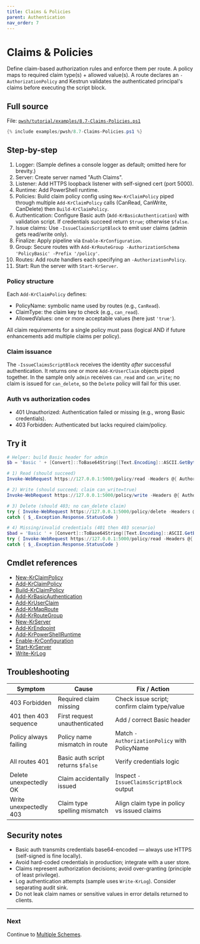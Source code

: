 ```yaml
---
title: Claims & Policies
parent: Authentication
nav_order: 7
---
```


# Claims & Policies

Define claim-based authorization rules and enforce them per route. A policy maps to
required claim type(s) + allowed value(s). A route declares an `-AuthorizationPolicy`
and Kestrun validates the authenticated principal's claims before executing the
script block.

## Full source

File: [`pwsh/tutorial/examples/8.7-Claims-Policies.ps1`][8.7-Claims-Policies.ps1]

```powershell
{% include examples/pwsh/8.7-Claims-Policies.ps1 %}
```

## Step-by-step

1. Logger: (Sample defines a console logger as default; omitted here for brevity.)
2. Server: Create server named "Auth Claims".
3. Listener: Add HTTPS loopback listener with self-signed cert (port 5000).
4. Runtime: Add PowerShell runtime.
5. Policies: Build claim policy config using `New-KrClaimPolicy` piped through multiple
   `Add-KrClaimPolicy` calls (CanRead, CanWrite, CanDelete) then `Build-KrClaimPolicy`.
6. Authentication: Configure Basic auth (`Add-KrBasicAuthentication`) with validation script.
   If credentials succeed return `$true`; otherwise `$false`.
7. Issue claims: Use `-IssueClaimsScriptBlock` to emit user claims (admin gets read/write only).
8. Finalize: Apply pipeline via `Enable-KrConfiguration`.
9. Group: Secure routes with `Add-KrRouteGroup -AuthorizationSchema 'PolicyBasic' -Prefix '/policy'`.
10. Routes: Add route handlers each specifying an `-AuthorizationPolicy`.
11. Start: Run the server with `Start-KrServer`.

### Policy structure

Each `Add-KrClaimPolicy` defines:

- PolicyName: symbolic name used by routes (e.g., `CanRead`).
- ClaimType: the claim key to check (e.g., `can_read`).
- AllowedValues: one or more acceptable values (here just `'true'`).

All claim requirements for a single policy must pass (logical AND if future enhancements add multiple claims per policy).

### Claim issuance

The `-IssueClaimsScriptBlock` receives the identity _after_ successful authentication. It returns one or more
`Add-KrUserClaim` objects piped together. In the sample only `admin` receives
`can_read` and `can_write`; no claim is issued for `can_delete`, so the `Delete`
policy will fail for this user.

### Auth vs authorization codes

- 401 Unauthorized: Authentication failed or missing (e.g., wrong Basic credentials).
- 403 Forbidden: Authenticated but lacks required claim/policy.

## Try it

```powershell
# Helper: build Basic header for admin
$b = 'Basic ' + [Convert]::ToBase64String([Text.Encoding]::ASCII.GetBytes('admin:password'))

# 1) Read (should succeed)
Invoke-WebRequest https://127.0.0.1:5000/policy/read -Headers @{ Authorization = $b } -SkipCertificateCheck | Select -Expand Content

# 2) Write (should succeed; claim can_write=true)
Invoke-WebRequest https://127.0.0.1:5000/policy/write -Headers @{ Authorization = $b } -SkipCertificateCheck | Select -Expand Content

# 3) Delete (should 403; no can_delete claim)
try { Invoke-WebRequest https://127.0.0.1:5000/policy/delete -Headers @{ Authorization = $b } -SkipCertificateCheck -ErrorAction Stop }
catch { $_.Exception.Response.StatusCode }

# 4) Missing/invalid credentials (401 then 403 scenario)
$bad = 'Basic ' + [Convert]::ToBase64String([Text.Encoding]::ASCII.GetBytes('user:wrong'))
try { Invoke-WebRequest https://127.0.0.1:5000/policy/read -Headers @{ Authorization = $bad } -SkipCertificateCheck -ErrorAction Stop }
catch { $_.Exception.Response.StatusCode }
```

## Cmdlet references

- [New-KrClaimPolicy][New-KrClaimPolicy]
- [Add-KrClaimPolicy][Add-KrClaimPolicy]
- [Build-KrClaimPolicy][Build-KrClaimPolicy]
- [Add-KrBasicAuthentication][Add-KrBasicAuthentication]
- [Add-KrUserClaim][Add-KrUserClaim]
- [Add-KrMapRoute][Add-KrMapRoute]
- [Add-KrRouteGroup][Add-KrRouteGroup]
- [New-KrServer][New-KrServer]
- [Add-KrEndpoint][Add-KrEndpoint]
- [Add-KrPowerShellRuntime][Add-KrPowerShellRuntime]
- [Enable-KrConfiguration][Enable-KrConfiguration]
- [Start-KrServer][Start-KrServer]
- [Write-KrLog][Write-KrLog]

## Troubleshooting

| Symptom                | Cause                              | Fix / Action                                 |
| ---------------------- | ---------------------------------- | -------------------------------------------- |
| 403 Forbidden          | Required claim missing             | Check issue script; confirm claim type/value |
| 401 then 403 sequence  | First request unauthenticated      | Add / correct Basic header                   |
| Policy always failing  | Policy name mismatch in route      | Match `-AuthorizationPolicy` with PolicyName |
| All routes 401         | Basic auth script returns `$false` | Verify credentials logic                     |
| Delete unexpectedly OK | Claim accidentally issued          | Inspect `-IssueClaimsScriptBlock` output     |
| Write unexpectedly 403 | Claim type spelling mismatch       | Align claim type in policy vs issued claims  |

## Security notes

- Basic auth transmits credentials base64-encoded — always use HTTPS (self-signed is fine locally).
- Avoid hard-coded credentials in production; integrate with a user store.
- Claims represent authorization decisions; avoid over-granting (principle of least privilege).
- Log authentication attempts (sample uses `Write-KrLog`). Consider separating audit sink.
- Do not leak claim names or sensitive values in error details returned to clients.

---

### Next

Continue to [Multiple Schemes](./8.Multiple-Schemes).

[8.7-Claims-Policies.ps1]: /pwsh/tutorial/examples/8.7-Claims-Policies.ps1
[New-KrClaimPolicy]: /pwsh/cmdlets/New-KrClaimPolicy
[Add-KrClaimPolicy]: /pwsh/cmdlets/Add-KrClaimPolicy
[Add-KrBasicAuthentication]: /pwsh/cmdlets/Add-KrBasicAuthentication
[Build-KrClaimPolicy]: /pwsh/cmdlets/Build-KrClaimPolicy
[Add-KrUserClaim]: /pwsh/cmdlets/Add-KrUserClaim
[Add-KrRouteGroup]: /pwsh/cmdlets/Add-KrRouteGroup
[Add-KrEndpoint]: /pwsh/cmdlets/Add-KrEndpoint
[Add-KrPowerShellRuntime]: /pwsh/cmdlets/Add-KrPowerShellRuntime
[Start-KrServer]: /pwsh/cmdlets/Start-KrServer
[Write-KrLog]: /pwsh/cmdlets/Write-KrLog
[Add-KrMapRoute]: /pwsh/cmdlets/Add-KrMapRoute
[New-KrServer]: /pwsh/cmdlets/New-KrServer
[Enable-KrConfiguration]: /pwsh/cmdlets/Enable-KrConfiguration
